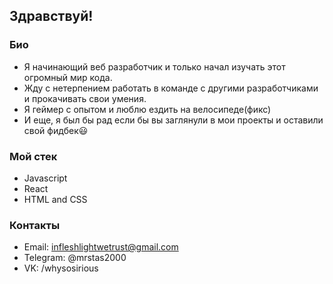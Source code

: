 ## Здравствуй!

### Био
- Я начинающий веб разработчик и только начал изучать этот огромный мир кода.
- Жду с нетерпением работать в команде с другими разработчиками и прокачивать свои умения.
- Я геймер с опытом и люблю ездить на велосипеде(фикс)
- И еще, я был бы рад если бы вы заглянули в мои проекты и оставили свой фидбек😃

### Мой стек
- Javascript
- React
- HTML and CSS

### Контакты
- Email: infleshlightwetrust@gmail.com
- Telegram: @mrstas2000
- VK: /whysosirious
